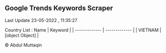 

## Google Trends Keywords Scraper 
 
Last Update 23-05-2022 , 11:35:27

Country List :
 Name  | Keyword |
| ------------- | ------------- |
| VIETNAM | [object Object] |



© Abdul Muttaqin 
